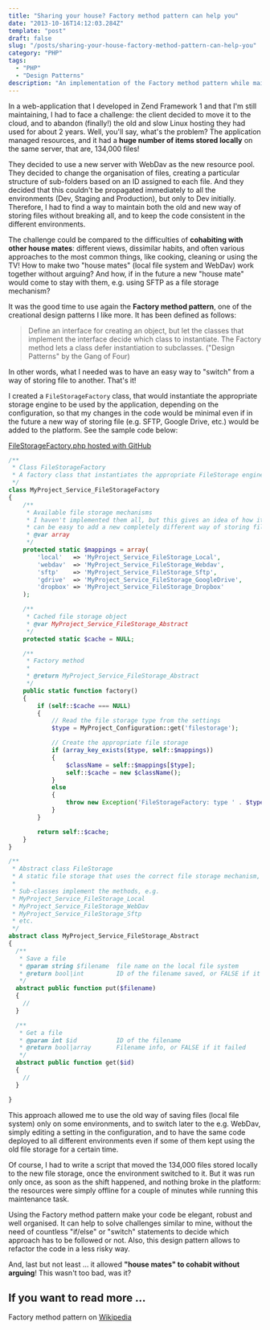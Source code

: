 ```yaml
---
title: "Sharing your house? Factory method pattern can help you"
date: "2013-10-16T14:12:03.284Z"
template: "post"
draft: false
slug: "/posts/sharing-your-house-factory-method-pattern-can-help-you"
category: "PHP"
tags:
  - "PHP"
  - "Design Patterns"
description: "An implementation of the Factory method pattern while maintaining a web-application developed in PHP and Zend Framework 1."
---
```


In a web-application that I developed in Zend Framework 1 and that I'm still maintaining, I had to face a challenge: the
client decided to move it to the cloud, and to abandon (finally!) the old and slow Linux hosting they had used for about
2 years. Well, you'll say, what's the problem? The application managed resources, and it had a **huge number of items
stored locally** on the same server, that are, 134,000 files!

They decided to use a new server with WebDav as the new resource pool. They decided to change the organisation of files,
creating a particular structure of sub-folders based on an ID assigned to each file. And they decided that this couldn't
be propagated immediately to all the environments (Dev, Staging and Production), but only to Dev initially. Therefore, I
had to find a way to maintain both the old and new way of storing files without breaking all, and to keep the code
consistent in the different environments.

The challenge could be compared to the difficulties of **cohabiting with other house mates**: different views,
dissimilar habits, and often various approaches to the most common things, like cooking, cleaning or using the TV! How
to make two "house mates" (local file system and WebDav) work together without arguing? And how, if in the future a
new "house mate" would come to stay with them, e.g. using SFTP as a file storage mechanism?

It was the good time to use again the **Factory method pattern**, one of the creational design patterns I like more. It
has been defined as follows:

> Define an interface for creating an object, but let the classes that implement the interface decide which class to
> instantiate. The Factory method lets a class defer instantiation to subclasses. ("Design Patterns" by the Gang of
> Four)

In other words, what I needed was to have an easy way to "switch" from a way of storing file to another. That's it!

I created a `FileStorageFactory` class, that would instantiate the appropriate storage engine to be used by the
application, depending on the configuration, so that my changes in the code would be minimal even if in the future a new
way of storing file (e.g. SFTP, Google Drive, etc.) would be added to the platform. See the sample code below:

[FileStorageFactory.php hosted with GitHub](https://gist.github.com/albertoarena/641cc352eb8bc8e17aae#file-filestoragefactory-php)

```php
/**
 * Class FileStorageFactory
 * A factory class that instantiates the appropriate FileStorage engine
 */
class MyProject_Service_FileStorageFactory
{
    /**
     * Available file storage mechanisms
     * I haven't implemented them all, but this gives an idea of how it
     * can be easy to add a new completely different way of storing file
     * @var array
     */
    protected static $mappings = array(
        'local'   => 'MyProject_Service_FileStorage_Local',
        'webdav'  => 'MyProject_Service_FileStorage_Webdav',
        'sftp'    => 'MyProject_Service_FileStorage_Sftp',
        'gdrive'  => 'MyProject_Service_FileStorage_GoogleDrive',
        'dropbox' => 'MyProject_Service_FileStorage_Dropbox'
    );

    /**
     * Cached file storage object
     * @var MyProject_Service_FileStorage_Abstract
     */
    protected static $cache = NULL;

    /**
     * Factory method
     *
     * @return MyProject_Service_FileStorage_Abstract
     */
    public static function factory()
    {
        if (self::$cache === NULL)
        {
            // Read the file storage type from the settings
            $type = MyProject_Configuration::get('filestorage');

            // Create the appropriate file storage
            if (array_key_exists($type, self::$mappings))
            {
                $className = self::$mappings[$type];
                self::$cache = new $className();
            }
            else
            {
                throw new Exception('FileStorageFactory: type ' . $type . ' not found');
            }
        }

        return self::$cache;
    }
}

/**
 * Abstract class FileStorage
 * A static file storage that uses the correct file storage mechanism, based on configuration
 *
 * Sub-classes implement the methods, e.g.
 * MyProject_Service_FileStorage_Local
 * MyProject_Service_FileStorage_WebDav
 * MyProject_Service_FileStorage_Sftp
 * etc.
 */
abstract class MyProject_Service_FileStorage_Abstract
{
  /**
   * Save a file
   * @param string $filename  file name on the local file system
   * @return bool|int         ID of the filename saved, or FALSE if it failed
   */
  abstract public function put($filename)
  {
    //
  }

  /**
   * Get a file
   * @param int $id           ID of the filename
   * @return bool|array       Filename info, or FALSE if it failed
   */
  abstract public function get($id)
  {
    //
  }

}
```

This approach allowed me to use the old way of saving files (local file system) only on some environments, and to switch
later to the e.g. WebDav, simply editing a setting in the configuration, and to have the same code deployed to all
different environments even if some of them kept using the old file storage for a certain time.

Of course, I had to write a script that moved the 134,000 files stored locally to the new file storage, once the
environment switched to it. But it was run only once, as soon as the shift happened, and nothing broke in the platform:
the resources were simply offline for a couple of minutes while running this maintenance task.

Using the Factory method pattern make your code be elegant, robust and well organised. It can help to solve challenges
similar to mine, without the need of countless "if/else" or "switch" statements to decide which approach has to be
followed or not. Also, this design pattern allows to refactor the code in a less risky way.

And, last but not least … it allowed **"house mates" to cohabit without arguing**! This wasn't too bad, was it?

## If you want to read more …

Factory method pattern on [Wikipedia](https://en.wikipedia.org/wiki/Factory_method_pattern)
